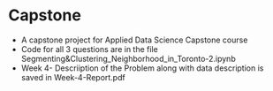 # Capstone
* A capstone project for Applied Data Science Capstone course                                                                                                                           
* Code for all 3 questions are in the file Segmenting&Clustering_Neighborhood_in_Toronto-2.ipynb                                                                                            
* Week 4- Descriiption of the Problem along with data description is saved in Week-4-Report.pdf 
